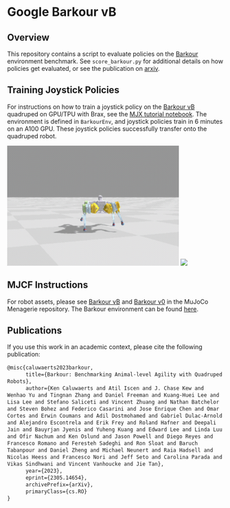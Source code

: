 # Google Barkour vB

## Overview

This repository contains a script to evaluate policies on the [Barkour](https://github.com/google-deepmind/mujoco_menagerie/tree/main/google_barkour_v0#google-barkour-v0-description-mjcf) environment benchmark. See `score_barkour.py` for additional details on how policies get evaluated, or see the publication on [arxiv](https://arxiv.org/abs/2305.14654).

## Training Joystick Policies

For instructions on how to train a joystick policy on the [Barkour vB](https://github.com/google-deepmind/mujoco_menagerie/tree/main/google_barkour_vb) quadruped on GPU/TPU with Brax, see the [MJX tutorial notebook](https://colab.research.google.com/github/google-deepmind/mujoco/blob/main/mjx/tutorial.ipynb). The environment is defined in `BarkourEnv`, and joystick policies train in 6 minutes on an A100 GPU. These joystick policies successfully transfer onto the quadruped robot.

<p float="left">
  <img src="assets/joystick.gif" width="400">
  <img src="assets/joystick_real.gif" width="400">
</p>


## MJCF Instructions

For robot assets, please see [Barkour vB](https://github.com/google-deepmind/mujoco_menagerie/tree/main/google_barkour_vb) and [Barkour v0](https://github.com/google-deepmind/mujoco_menagerie/tree/main/google_barkour_v0) in the MuJoCo Menagerie repository. The Barkour environment can be found [here](https://github.com/google-deepmind/mujoco_menagerie/blob/main/google_barkour_v0/scene_barkour.xml).


## Publications

If you use this work in an academic context, please cite the following publication:

    @misc{caluwaerts2023barkour,
          title={Barkour: Benchmarking Animal-level Agility with Quadruped Robots},
          author={Ken Caluwaerts and Atil Iscen and J. Chase Kew and Wenhao Yu and Tingnan Zhang and Daniel Freeman and Kuang-Huei Lee and Lisa Lee and Stefano Saliceti and Vincent Zhuang and Nathan Batchelor and Steven Bohez and Federico Casarini and Jose Enrique Chen and Omar Cortes and Erwin Coumans and Adil Dostmohamed and Gabriel Dulac-Arnold and Alejandro Escontrela and Erik Frey and Roland Hafner and Deepali Jain and Bauyrjan Jyenis and Yuheng Kuang and Edward Lee and Linda Luu and Ofir Nachum and Ken Oslund and Jason Powell and Diego Reyes and Francesco Romano and Feresteh Sadeghi and Ron Sloat and Baruch Tabanpour and Daniel Zheng and Michael Neunert and Raia Hadsell and Nicolas Heess and Francesco Nori and Jeff Seto and Carolina Parada and Vikas Sindhwani and Vincent Vanhoucke and Jie Tan},
          year={2023},
          eprint={2305.14654},
          archivePrefix={arXiv},
          primaryClass={cs.RO}
    }
